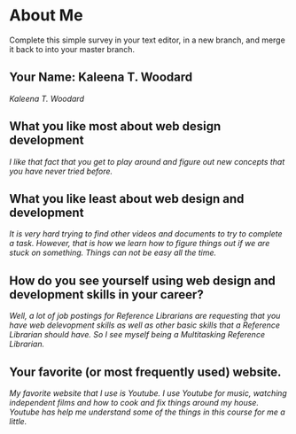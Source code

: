 # About Me
Complete this simple survey in your text editor, in a new branch, and merge it back to into your master branch.

## Your Name: Kaleena T. Woodard

*Kaleena T. Woodard*

## What you like most about web design development

*I like that fact that you get to play around and figure out new concepts that you have never tried before.*

## What you like least about web design and development

*It is very hard trying to find other videos and documents to try to complete a task. However, that is how we learn how to figure things out if we are stuck on something. Things can not be easy all the time.*

## How do you see yourself using web design and development skills in your career?

*Well, a lot of job postings for Reference Librarians are requesting that you have web delevopment skills as well as other basic skills that a Reference Librarian should have. So I see myself being a Multitasking Reference Librarian.*

## Your favorite (or most frequently used) website.

*My favorite website that I use is Youtube.  I use Youtube for music, watching independent films and how to cook and fix things around my house.  Youtube has help me understand some of the things in this course for me a little.*
